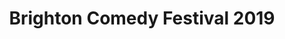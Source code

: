 ---
title: Brighton Comedy Festival 2019
position: 0
image: "/assets/img/og-image.png"
carousel:
- name: Rob Delaney
  image: "/uploads/rob-delaney.jpg"
  subheader: Sharp and bitingly funny - Time Out
  is-sold-out: 
  line-up: Wednesday
- name: Russell Howard
  image: "/uploads/russell-howard.jpg"
  subheader: Energetic, uncynical and, most importantly, very funny - The Times
  is-sold-out: true
  line-up: Sunday Late
- name: Adam Buxton's Bug X
  image: "/uploads/adam-buxton-two.jpg"
  subheader: 
  is-sold-out: true
  line-up: Sunday Early
- name: James Acaster
  image: "/uploads/james-acaster.jpg"
  subheader: One of comedy’s most original voices - Evening Standard
  is-sold-out: true
  line-up: Thursday
- name: Milton Jones
  image: "/uploads/milton-jones.jpg"
  subheader: Pun-derful Jones leaves the audience gagging for more — Metro
  is-sold-out: 
  line-up: Saturday Early
- name: Ed Byrne
  image: "/uploads/ed-byrne.jpg"
  subheader: Comedy’s Holy Grail. Go See — Sunday Times
  is-sold-out: 
  line-up: Saturday Mid
- name: Nina Conti
  image: "/uploads/nina-conti.jpg"
  subheader: You will see nothing like it onstage — Evening Standard
  is-sold-out: 
  line-up: Saturday Mid
- name: Sean Lock
  image: "/uploads/sean-lock-banner.jpg"
  subheader: One of the finest and most original comedians around — The Independent
  is-sold-out: true
  line-up: Sunday Mid
featured:
- name: Sara Pascoe
  image: "/uploads/sarapascoe5.jpg"
  subheader: 
  is-sold-out: false
  line-up: Saturday Early
- name: Shappi Khorsandi
  image: "/uploads/shappi-khorsandi.jpg"
  subheader: 
  is-sold-out: false
  line-up: Saturday Early
- name: Nish Kumar
  image: "/uploads/nish-kumar.jpg"
  subheader: 
  is-sold-out: true
  line-up: Thursday
- name: David O'Doherty
  image: "/uploads/david-o-doherty.jpg"
  subheader: 
  is-sold-out: true
  line-up: Friday
- name: Joe Wilkinson
  image: "/uploads/joe-wilkinson2.jpg"
  subheader: 
  is-sold-out: 
  line-up: Wednesday
- name: Tim Key
  image: "/uploads/tim-key.jpg"
  subheader: 
  is-sold-out: true
  line-up: Friday
- name: Reginald D Hunter
  image: "/uploads/reginald-d-hunter.jpg"
  subheader: 
  is-sold-out: 
  line-up: Saturday Late
- name: Henning Wehn
  image: "/uploads/henning-wehn.jpg"
  subheader: 
  is-sold-out: true
  line-up: Sunday Mid
layout: home
---